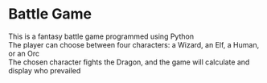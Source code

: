 <h1>Battle Game</h1>
This is a fantasy battle game programmed using Python <br>
The player can choose between four characters: a Wizard, an Elf, a Human, or an Orc <br>
The chosen character fights the Dragon, and the game will calculate and display who prevailed
